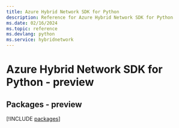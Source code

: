 ```yaml
---
title: Azure Hybrid Network SDK for Python
description: Reference for Azure Hybrid Network SDK for Python
ms.date: 02/16/2024
ms.topic: reference
ms.devlang: python
ms.service: hybridnetwork
---
```

# Azure Hybrid Network SDK for Python - preview
## Packages - preview
[!INCLUDE [packages](hybrid-network-index.md)]